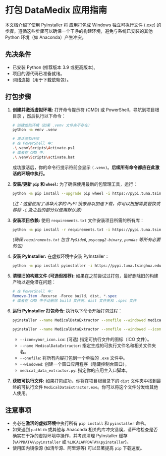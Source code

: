 # 打包 DataMedix 应用指南

本文档介绍了使用 PyInstaller 将 应用打包成 Windows 独立可执行文件 (.exe) 的步骤。遵循这些步骤可以确保一个干净的构建环境，避免与系统已安装的其他 Python 环境（如 Anaconda）产生冲突。

## 先决条件

-   已安装 Python (推荐版本 3.9 或更高版本)。
-   项目的源代码已准备就绪。
-   网络连接（用于下载依赖包）。

## 打包步骤

1.  **创建并激活虚拟环境:**
    打开命令提示符 (CMD) 或 PowerShell，导航到项目根目录 ，然后执行以下命令：

    ```bash
    # 创建虚拟环境（如果 .venv 文件夹不存在）
    python -m venv .venv
    
    # 激活虚拟环境
    # 在 PowerShell 中:
    .\.venv\Scripts\Activate.ps1
    # 或者在 CMD 中:
    .\.venv\Scripts\activate.bat
    ```

    成功激活后，你的命令行提示符前会显示 `(.venv)`。**后续所有命令都应在此激活的环境中执行。**

2.  **安装/更新 `pip` 和 `wheel`:**
    为了确保使用最新的包管理工具，运行：

    ```bash
    python -m pip install --upgrade pip wheel -i https://pypi.tuna.tsinghua.edu.cn/simple --trusted-host pypi.tuna.tsinghua.edu.cn
    ```
    *(注：这里使用了清华大学的 PyPI 镜像源以加速下载，你可以根据需要替换或移除 `-i` 及之后的部分以使用默认源)*

3.  **安装项目依赖:**
    使用 `requirements.txt` 文件安装项目所需的所有库：

    ```bash
    python -m pip install -r requirements.txt -i https://pypi.tuna.tsinghua.edu.cn/simple --trusted-host pypi.tuna.tsinghua.edu.cn
    ```
    *(确保 `requirements.txt` 包含 `PySide6`, `psycopg2-binary`, `pandas` 等所有必要的包)*

4.  **安装 PyInstaller:**
    在虚拟环境中安装 PyInstaller：

    ```bash
    python -m pip install pyinstaller -i https://pypi.tuna.tsinghua.edu.cn/simple --trusted-host pypi.tuna.tsinghua.edu.cn
    ```

5.  **清理旧的构建文件 (可选但推荐):**
    如果在之前尝试过打包，最好删除旧的构建产物以避免潜在问题：

    ```powershell
    # 在 PowerShell 中:
    Remove-Item -Recurse -Force build, dist, *.spec
    # 或者在 CMD 中手动删除 build 文件夹、dist 文件夹和 .spec 文件
    ```

6.  **运行 PyInstaller 打包命令:**
    执行以下命令开始打包过程：

    ```bash
    pyinstaller --name MedicalDataExtractor --onefile --windowed medical_data_extractor.py
    ```

    ```bash
    pyinstaller --name MedicalDataExtractor --onefile --windowed --icon=assets/icons/icon.ico medical_data_extractor.py
    ```
    -   `--icon=your_icon.ico`:  (可选) 指定可执行文件的图标（ICO 文件）。
    -   `--name MedicalDataExtractor`: 指定生成的可执行文件名和相关文件夹名。
    -   `--onefile`: 将所有内容打包到一个单独的 `.exe` 文件中。
    -   `--windowed`: 创建一个窗口应用程序（隐藏控制台窗口）。
    -   `medical_data_extractor.py`: 指定你的应用主入口脚本。

7.  **获取可执行文件:**
    如果打包成功，你将在项目根目录下的 `dist` 文件夹中找到最终的可执行文件 `MedicalDataExtractor.exe`。你可以将这个文件分发给其他人使用。

## 注意事项

-   务必在**激活的虚拟环境**中执行所有 `pip install` 和 `pyinstaller` 命令。
-   如果遇到 `pathlib` 或其他与 Anaconda 相关的库冲突错误，请严格检查是否确实在干净的虚拟环境中操作，并考虑清理 PyInstaller 缓存 (`%APPDATA%\pyinstaller` 或 `%LOCALAPPDATA%\pyinstaller`)。
-   使用国内镜像源 (如清华源、阿里源等) 可以显著提高 `pip` 下载速度。